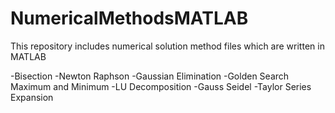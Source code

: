 # NumericalMethodsMATLAB
This repository includes numerical solution method files which are written in MATLAB

-Bisection
-Newton Raphson
-Gaussian Elimination
-Golden Search Maximum and Minimum
-LU Decomposition
-Gauss Seidel
-Taylor Series Expansion
